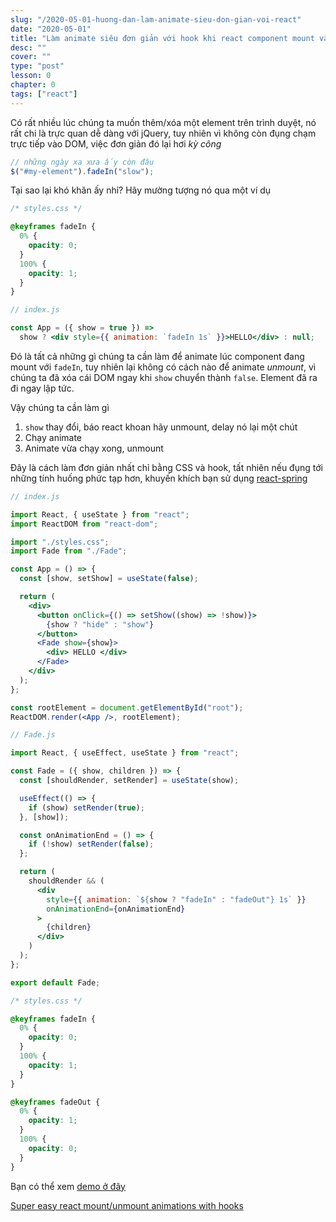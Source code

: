 ```yaml
---
slug: "/2020-05-01-huong-dan-lam-animate-sieu-don-gian-voi-react"
date: "2020-05-01"
title: "Làm animate siêu đơn giản với hook khi react component mount và unmount"
desc: ""
cover: ""
type: "post"
lesson: 0
chapter: 0
tags: ["react"]
---
```


Có rất nhiều lúc chúng ta muốn thêm/xóa một element trên trình duyệt, nó rất chi là trực quan dễ dàng với jQuery, tuy nhiên vì không còn đụng chạm trực tiếp vào DOM, việc đơn giản đó lại hơi _kỳ công_

```js
// những ngày xa xưa ấy còn đâu
$("#my-element").fadeIn("slow");
```

Tại sao lại khó khăn ấy nhỉ? Hãy mường tượng nó qua một ví dụ

```css
/* styles.css */

@keyframes fadeIn {
  0% {
    opacity: 0;
  }
  100% {
    opacity: 1;
  }
}
```

```jsx
// index.js

const App = ({ show = true }) =>
  show ? <div style={{ animation: `fadeIn 1s` }}>HELLO</div> : null;
```

Đó là tất cả những gì chúng ta cần làm để animate lúc component đang mount với `fadeIn`, tuy nhiên lại không có cách nào để animate _unmount_, vì chúng ta đã xóa cái DOM ngay khi `show` chuyển thành `false`. Element đã ra đi ngay lập tức.

Vậy chúng ta cần làm gì

1. `show` thay đổi, báo react khoan hãy unmount, delay nó lại một chút
2. Chạy animate
3. Animate vừa chạy xong, unmount

Đây là cách làm đơn giản nhất chỉ bằng CSS và hook, tất nhiên nếu đụng tới những tính huống phức tạp hơn, khuyến khích bạn sử dụng [react-spring](https://www.react-spring.io/)

```jsx
// index.js

import React, { useState } from "react";
import ReactDOM from "react-dom";

import "./styles.css";
import Fade from "./Fade";

const App = () => {
  const [show, setShow] = useState(false);

  return (
    <div>
      <button onClick={() => setShow((show) => !show)}>
        {show ? "hide" : "show"}
      </button>
      <Fade show={show}>
        <div> HELLO </div>
      </Fade>
    </div>
  );
};

const rootElement = document.getElementById("root");
ReactDOM.render(<App />, rootElement);
```

```jsx
// Fade.js

import React, { useEffect, useState } from "react";

const Fade = ({ show, children }) => {
  const [shouldRender, setRender] = useState(show);

  useEffect(() => {
    if (show) setRender(true);
  }, [show]);

  const onAnimationEnd = () => {
    if (!show) setRender(false);
  };

  return (
    shouldRender && (
      <div
        style={{ animation: `${show ? "fadeIn" : "fadeOut"} 1s` }}
        onAnimationEnd={onAnimationEnd}
      >
        {children}
      </div>
    )
  );
};

export default Fade;
```

```css
/* styles.css */

@keyframes fadeIn {
  0% {
    opacity: 0;
  }
  100% {
    opacity: 1;
  }
}

@keyframes fadeOut {
  0% {
    opacity: 1;
  }
  100% {
    opacity: 0;
  }
}
```

Bạn có thể xem [demo ở đây](https://codesandbox.io/s/react-easy-animation-b658i)

[Super easy react mount/unmount animations with hooks](https://czaplinski.io/blog/super-easy-animation-with-react-hooks/)

